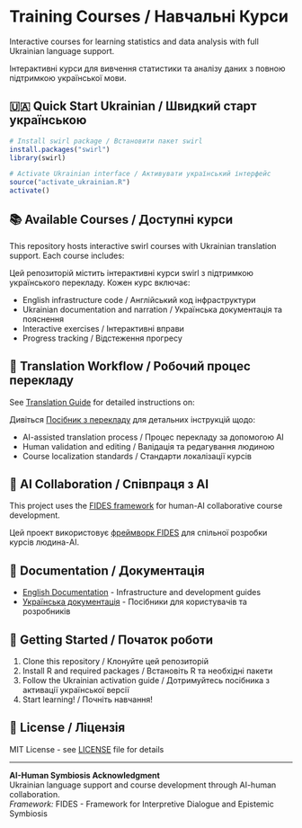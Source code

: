 # Training Courses / Навчальні Курси

Interactive courses for learning statistics and data analysis with full Ukrainian language support.

Інтерактивні курси для вивчення статистики та аналізу даних з повною підтримкою української мови.

## 🇺🇦 Quick Start Ukrainian / Швидкий старт українською

```r
# Install swirl package / Встановити пакет swirl
install.packages("swirl")
library(swirl)

# Activate Ukrainian interface / Активувати український інтерфейс
source("activate_ukrainian.R")
activate()
```

## 📚 Available Courses / Доступні курси

This repository hosts interactive swirl courses with Ukrainian translation support. Each course includes:

Цей репозиторій містить інтерактивні курси swirl з підтримкою українського перекладу. Кожен курс включає:

- English infrastructure code / Англійський код інфраструктури
- Ukrainian documentation and narration / Українська документація та пояснення
- Interactive exercises / Інтерактивні вправи
- Progress tracking / Відстеження прогресу

## 🔄 Translation Workflow / Робочий процес перекладу

See [Translation Guide](docs/TRANSLATION_GUIDE.md) for detailed instructions on:

Дивіться [Посібник з перекладу](docs/TRANSLATION_GUIDE_UA.md) для детальних інструкцій щодо:

- AI-assisted translation process / Процес перекладу за допомогою AI
- Human validation and editing / Валідація та редагування людиною
- Course localization standards / Стандарти локалізації курсів

## 🤖 AI Collaboration / Співпраця з AI

This project uses the [FIDES framework](ai/FIDES.md) for human-AI collaborative course development.

Цей проект використовує [фреймворк FIDES](ai/FIDES.md) для спільної розробки курсів людина-AI.

## 📖 Documentation / Документація

- [English Documentation](docs/) - Infrastructure and development guides
- [Українська документація](docs/) - Посібники для користувачів та розробників

## 🚀 Getting Started / Початок роботи

1. Clone this repository / Клонуйте цей репозиторій
2. Install R and required packages / Встановіть R та необхідні пакети
3. Follow the Ukrainian activation guide / Дотримуйтесь посібника з активації української версії
4. Start learning! / Почніть навчання!

## 📄 License / Ліцензія

MIT License - see [LICENSE](LICENSE) file for details

---

**AI-Human Symbiosis Acknowledgment**  
Ukrainian language support and course development through AI-human collaboration.  
*Framework:* FIDES - Framework for Interpretive Dialogue and Epistemic Symbiosis

